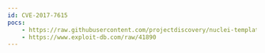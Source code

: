 ```yaml
---
id: CVE-2017-7615
pocs:
    - https://raw.githubusercontent.com/projectdiscovery/nuclei-templates/master/cves/CVE-2017-7615.yaml
    - https://www.exploit-db.com/raw/41890
---
```

